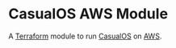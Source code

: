 # CasualOS AWS Module

A [Terraform](https://www.terraform.io/) module to run [CasualOS](https://casualsimulation.com/) on [AWS](https://aws.amazon.com/).